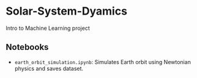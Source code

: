 # Solar-System-Dyamics
Intro to Machine Learning project

## Notebooks
- `earth_orbit_simulation.ipynb`: Simulates Earth orbit using Newtonian physics and saves dataset.

